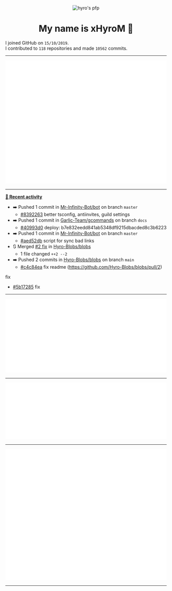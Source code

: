 <p align="center">
    <img src="https://avatars.githubusercontent.com/u/56601352" width="192" alt="hyro's pfp" />
    <h1 align="center">My name is xHyroM 👋</h1>
</p>

I joined GitHub on `15/10/2019`.  
I contributed to `118` repositories and made `10562` commits.  

___

<img src="https://github.com/xHyroM/xHyroM/blob/master/.cache/base.svg">

___

**[📰 Recent activity](https://github.com/xHyroM)**
* ➡️ Pushed 1 commit in [Mr-Infinity-Bot/bot](https://github.com/Mr-Infinity-Bot/bot) on branch `master`
  * [#8392263](https://github.com/Mr-Infinity-Bot/bot/commit/8392263) better tsconfig, antiinvites, guild settings
* ➡️ Pushed 1 commit in [Garlic-Team/gcommands](https://github.com/Garlic-Team/gcommands) on branch `docs`
  * [#40993d0](https://github.com/Garlic-Team/gcommands/commit/40993d0) deploy: b7e832eedd841ab5348df9215dbacded8c3b6223
* ➡️ Pushed 1 commit in [Mr-Infinity-Bot/bot](https://github.com/Mr-Infinity-Bot/bot) on branch `master`
  * [#aed52db](https://github.com/Mr-Infinity-Bot/bot/commit/aed52db) script for sync bad links
* 🔃 Merged [#2 fix](https://github.com/Hyro-Blobs/blobs/pull/2) in [Hyro-Blobs/blobs](https://github.com/Hyro-Blobs/blobs)
  * 1 file changed `++2 --2`
* ➡️ Pushed 2 commits in [Hyro-Blobs/blobs](https://github.com/Hyro-Blobs/blobs) on branch `main`
  * [#c4c84ea](https://github.com/Hyro-Blobs/blobs/commit/c4c84ea) fix readme (https://github.com/Hyro-Blobs/blobs/pull/2)

fix
  * [#5b17285](https://github.com/Hyro-Blobs/blobs/commit/5b17285) fix


___

<img src="https://github.com/xHyroM/xHyroM/blob/master/.cache/isocalendar.svg">

___

<img src="https://github.com/xHyroM/xHyroM/blob/master/.cache/languages.svg">

___

<img src="https://github.com/xHyroM/xHyroM/blob/master/.cache/achievements.svg">

___